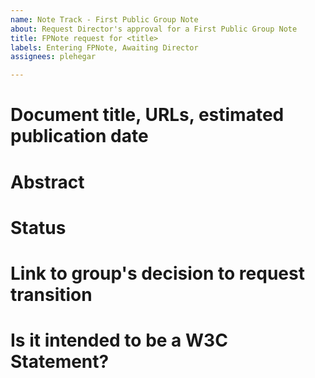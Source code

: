```yaml
---
name: Note Track - First Public Group Note
about: Request Director's approval for a First Public Group Note
title: FPNote request for <title>
labels: Entering FPNote, Awaiting Director
assignees: plehegar

---
```


# Document title, URLs, estimated publication date

# Abstract

# Status

# Link to group's decision to request transition

# Is it intended to be a W3C Statement?
